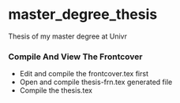 # master_degree_thesis
Thesis of my master degree at Univr

### Compile And View The Frontcover
- Edit and compile the frontcover.tex first
- Open and compile thesis-frn.tex generated file
- Compile the thesis.tex

